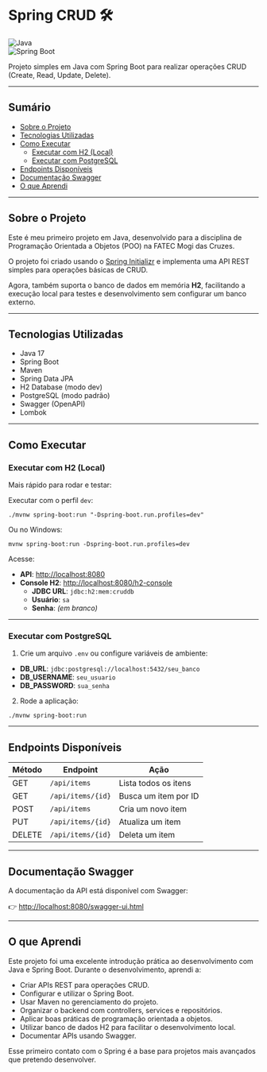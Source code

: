 # Spring CRUD 🛠️

![Java](https://img.shields.io/badge/Java-17-blue)  
![Spring Boot](https://img.shields.io/badge/Spring_Boot-2.7-green)

Projeto simples em Java com Spring Boot para realizar operações CRUD (Create, Read, Update, Delete).

---

## Sumário  
- [Sobre o Projeto](#sobre-o-projeto)  
- [Tecnologias Utilizadas](#tecnologias-utilizadas)  
- [Como Executar](#como-executar)  
  - [Executar com H2 (Local)](#executar-com-h2-local)  
  - [Executar com PostgreSQL](#executar-com-postgresql)  
- [Endpoints Disponíveis](#endpoints-disponíveis)  
- [Documentação Swagger](#documentação-swagger)  
- [O que Aprendi](#o-que-aprendi)

---

## Sobre o Projeto

Este é meu primeiro projeto em Java, desenvolvido para a disciplina de Programação Orientada a Objetos (POO) na FATEC Mogi das Cruzes.

O projeto foi criado usando o [Spring Initializr](https://start.spring.io/) e implementa uma API REST simples para operações básicas de CRUD.

Agora, também suporta o banco de dados em memória **H2**, facilitando a execução local para testes e desenvolvimento sem configurar um banco externo.

---

## Tecnologias Utilizadas

- Java 17  
- Spring Boot  
- Maven  
- Spring Data JPA  
- H2 Database (modo dev)  
- PostgreSQL (modo padrão)  
- Swagger (OpenAPI)  
- Lombok

---

## Como Executar

### Executar com H2 (Local)

Mais rápido para rodar e testar:

Executar com o perfil `dev`:
```
./mvnw spring-boot:run "-Dspring-boot.run.profiles=dev"
```

Ou no Windows:
```
mvnw spring-boot:run -Dspring-boot.run.profiles=dev
```
Acesse:

- **API**: [http://localhost:8080](http://localhost:8080)  
- **Console H2**: [http://localhost:8080/h2-console](http://localhost:8080/h2-console)  
  - **JDBC URL**: `jdbc:h2:mem:cruddb`  
  - **Usuário**: `sa`  
  - **Senha**: *(em branco)*

---

### Executar com PostgreSQL

1. Crie um arquivo `.env` ou configure variáveis de ambiente:

- **DB_URL**: `jdbc:postgresql://localhost:5432/seu_banco`  
- **DB_USERNAME**: `seu_usuario`  
- **DB_PASSWORD**: `sua_senha`

2. Rode a aplicação:
```
./mvnw spring-boot:run
```
---

## Endpoints Disponíveis

| Método | Endpoint            | Ação                     |
|--------|---------------------|--------------------------|
| GET    | `/api/items`        | Lista todos os itens     |
| GET    | `/api/items/{id}`   | Busca um item por ID     |
| POST   | `/api/items`        | Cria um novo item        |
| PUT    | `/api/items/{id}`   | Atualiza um item         |
| DELETE | `/api/items/{id}`   | Deleta um item           |

---

## Documentação Swagger

A documentação da API está disponível com Swagger:

👉 [http://localhost:8080/swagger-ui.html](http://localhost:8080/swagger-ui.html)

---

## O que Aprendi

Este projeto foi uma excelente introdução prática ao desenvolvimento com Java e Spring Boot. Durante o desenvolvimento, aprendi a:

- Criar APIs REST para operações CRUD.  
- Configurar e utilizar o Spring Boot.  
- Usar Maven no gerenciamento do projeto.  
- Organizar o backend com controllers, services e repositórios.  
- Aplicar boas práticas de programação orientada a objetos.  
- Utilizar banco de dados H2 para facilitar o desenvolvimento local.  
- Documentar APIs usando Swagger.

Esse primeiro contato com o Spring é a base para projetos mais avançados que pretendo desenvolver.
